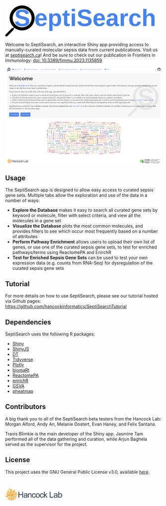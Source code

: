 [<img src="www/septisearch.svg" height="100px">](https://septisearch.ca)

Welcome to SeptiSearch, an interactive Shiny app providing access to
manually-curated molecular sepsis data from current publications. Visit us 
at [septisearch.ca](https://septisearch.ca)! And be sure to check out our 
publication in Frontiers in Immunology: 
[doi: 10.3389/fimmu.2023.1135859](https://doi.org/10.3389/fimmu.2023.1135859)


![](www/septisearch_home.png)


## Usage
The SeptiSearch app is designed to allow easy access to curated sepsis gene 
sets. Multiple tabs allow the exploration and use of the data in a number of 
ways:

- **Explore the Database** makes it easy to search all curated gene sets by
keyword or molecule, filter with select criteria, and view all the molecules in
a gene set
- **Visualize the Database** plots the most common molecules, and provides
filters to see which occur most frequently based on a number of attributes
- **Perform Pathway Enrichment** allows users to upload their own list of genes,
or use one of the curated sepsis gene sets, to test for enriched pathways/terms
using ReactomePA and EnirchR
- **Test for Enriched Sepsis Gene Sets** can be used to test your own expression
data (e.g. counts from RNA-Seq) for dysregulation of the curated sepsis gene
sets

## Tutorial
For more details on how to use SeptiSearch, please see our tutorial hosted via 
Github pages:
https://github.com/hancockinformatics/SeptiSearchTutorial

## Dependencies
SeptiSearch uses the following R packages:

- [Shiny](https://shiny.rstudio.com/)
- [ShinyJS](https://deanattali.com/shinyjs/)
- [DT](https://rstudio.github.io/DT/)
- [Tidyverse](https://www.tidyverse.org/)
- [Plotly](https://plotly.com/r/)
- [biomaRt](https://bioconductor.org/packages/biomaRt/)
- [ReactomePA](https://bioconductor.org/packages/ReactomePA)
- [enrichR](https://cran.r-project.org/package=enrichR)
- [GSVA](https://github.com/rcastelo/GSVA)
- [pheatmap](https://cran.r-project.org/package=pheatmap)

## Contributors
A big thank you to all of the SeptiSearch beta testers from the Hancock Lab:
Morgan Alford, Andy An, Melanie Dostert, Evan Haney, and Felix Santana.

Travis Blimkie is the main developer of the Shiny app. Jasmine Tam performed all
of the data gathering and curation, while Arjun Baghela served as the supervisor
for the project.

## License
This project uses the GNU General Public License v3.0, available
[here](https://github.com/hancockinformatics/SeptiSearch/blob/master/LICENSE).

<br>

[<img src="www/hancock-lab-logo.svg" height="40px">](http://cmdr.ubc.ca/bobh/)

